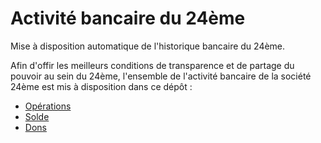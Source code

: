 # Activité bancaire du 24ème

Mise à disposition automatique de l'historique bancaire du 24ème.

Afin d'offir les meilleurs conditions de transparence et de partage du pouvoir au sein du 24ème, l'ensemble de l'activité bancaire de la société 24ème est mis à disposition dans ce dépôt :

- [Opérations](https://github.com/24eme/banque/blob/master/data/history.csv)
- [Solde](https://github.com/24eme/banque/blob/master/data/list.csv)
- [Dons](https://github.com/24eme/banque/blob/master/data/dons.csv)

